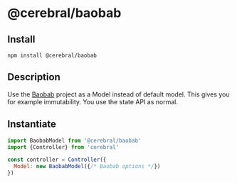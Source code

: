 # @cerebral/baobab

## Install

`npm install @cerebral/baobab`

## Description
Use the [Baobab](https://github.com/Yomguithereal/baobab) project as a Model instead of default model. This gives you for example immutability. You use the state API as normal.

## Instantiate

```js
import BaobabModel from '@cerebral/baobab'
import {Controller} from 'cerebral'

const controller = Controller({
  Model: new BaobabModel({/* Baobab options */})
})
```
